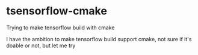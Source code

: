 # tsensorflow-cmake
Trying to make tensorflow build with cmake

I have the ambition to make tensorflow build support cmake, not sure if it's doable or not, but let me try
